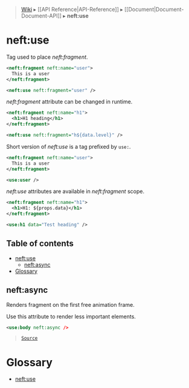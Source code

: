 > [Wiki](Home) ▸ [[API Reference|API-Reference]] ▸ [[Document|Document-Document-API]] ▸ **neft:use**

# neft:use

Tag used to place *neft:fragment*.

```xml
<neft:fragment neft:name="user">
  This is a user
</neft:fragment>

<neft:use neft:fragment="user" />
```

*neft:fragment* attribute can be changed in runtime.

```xml
<neft:fragment neft:name="h1">
  <h1>H1 heading</h1>
</neft:fragment>

<neft:use neft:fragment="h${data.level}" />
```

Short version of *neft:use* is a tag prefixed by `use:`.

```xml
<neft:fragment neft:name="user">
  This is a user
</neft:fragment>

<use:user />
```

*neft:use* attributes are available in *neft:fragment* scope.

```xml
<neft:fragment neft:name="h1">
  <h1>H1: ${props.data}</h1>
</neft:fragment>

<use:h1 data="Test heading" />
```

## Table of contents
* [neft:use](#neftuse)
  * [neft:async](#neftasync)
* [Glossary](#glossary)

## neft:async

Renders fragment on the first free animation frame.

Use this attribute to render less important elements.

```xml
<use:body neft:async />
```

> [`Source`](/Neft-io/neft/blob/b07f8471f0eea285e6ecaed7d5dc667674e2a4ae/src/document/file/parse/uses.litcoffee#neftasync)

# Glossary

- [neft:use](#neft:use)

